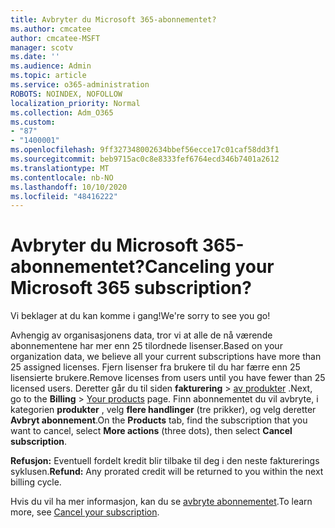 ```yaml
---
title: Avbryter du Microsoft 365-abonnementet?
ms.author: cmcatee
author: cmcatee-MSFT
manager: scotv
ms.date: ''
ms.audience: Admin
ms.topic: article
ms.service: o365-administration
ROBOTS: NOINDEX, NOFOLLOW
localization_priority: Normal
ms.collection: Adm_O365
ms.custom:
- "87"
- "1400001"
ms.openlocfilehash: 9ff327348002634bbef56ecce17c01caf58dd3f1
ms.sourcegitcommit: beb9715ac0c8e8333fef6764ecd346b7401a2612
ms.translationtype: MT
ms.contentlocale: nb-NO
ms.lasthandoff: 10/10/2020
ms.locfileid: "48416222"
---
```

# <a name="canceling-your-microsoft-365-subscription"></a><span data-ttu-id="89a1a-102">Avbryter du Microsoft 365-abonnementet?</span><span class="sxs-lookup"><span data-stu-id="89a1a-102">Canceling your Microsoft 365 subscription?</span></span>

<span data-ttu-id="89a1a-103">Vi beklager at du kan komme i gang!</span><span class="sxs-lookup"><span data-stu-id="89a1a-103">We're sorry to see you go!</span></span>
  
<span data-ttu-id="89a1a-104">Avhengig av organisasjonens data, tror vi at alle de nå værende abonnementene har mer enn 25 tilordnede lisenser.</span><span class="sxs-lookup"><span data-stu-id="89a1a-104">Based on your organization data, we believe all your current subscriptions have more than 25 assigned licenses.</span></span> <span data-ttu-id="89a1a-105">Fjern lisenser fra brukere til du har færre enn 25 lisensierte brukere.</span><span class="sxs-lookup"><span data-stu-id="89a1a-105">Remove licenses from users until you have fewer than 25 licensed users.</span></span> <span data-ttu-id="89a1a-106">Deretter går du til siden **fakturering** \> [av produkter](https://go.microsoft.com/fwlink/p/?linkid=842054) .</span><span class="sxs-lookup"><span data-stu-id="89a1a-106">Next, go to the **Billing** \> [Your products](https://go.microsoft.com/fwlink/p/?linkid=842054) page.</span></span> <span data-ttu-id="89a1a-107">Finn abonnementet du vil avbryte, i kategorien **produkter** , velg **flere handlinger** (tre prikker), og velg deretter **Avbryt abonnement**.</span><span class="sxs-lookup"><span data-stu-id="89a1a-107">On the **Products** tab, find the subscription that you want to cancel, select **More actions** (three dots), then select **Cancel subscription**.</span></span>

<span data-ttu-id="89a1a-108">**Refusjon:** Eventuell fordelt kredit blir tilbake til deg i den neste fakturerings syklusen.</span><span class="sxs-lookup"><span data-stu-id="89a1a-108">**Refund:** Any prorated credit will be returned to you within the next billing cycle.</span></span>

<span data-ttu-id="89a1a-109">Hvis du vil ha mer informasjon, kan du se [avbryte abonnementet](https://docs.microsoft.com/microsoft-365/commerce/subscriptions/cancel-your-subscription).</span><span class="sxs-lookup"><span data-stu-id="89a1a-109">To learn more, see [Cancel your subscription](https://docs.microsoft.com/microsoft-365/commerce/subscriptions/cancel-your-subscription).</span></span>